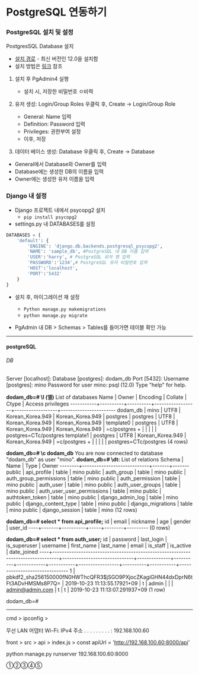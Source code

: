 # PostgreSQL 연동하기



### PostgreSQL 설치 및 설정

PostgresSQL Database 설치

- [설치 경로](https://www.enterprisedb.com/downloads/postgres-postgresql-downloads#windows) - 최신 버전인 12.0을 설치함
- 설치 방법은 [링크](http://www.postgresqltutorial.com/install-postgresql/) 참조

1. 설치 후 PgAdmin4 실행
   - 설치 시, 저장한 비밀번호 ㅇ비력

2. 유저 생성: Login/Group Roles 우클릭 후, Create -> Login/Group Role
   - General: Name 입력
   - Definition: Password 입력
   - Privileges: 권한부여 설정
   - 이후, 저장
3.  데이터 베이스 생성: Database 우클릭 후, Create -> Database
   - General에서 Database와 Owner를 입력
   - Database에는 생성한 DB의 이름을 입력
   - Owner에는 생성한 유저 이름을 입력



### Django 내 설정

- Django 프로젝트 내에서 psycopg2 설치
  - `pip install psycopg2`
- settings.py 내 DATABASES를 설정

```python
DATABASES = {
    'default': {
        'ENGINE': 'django.db.backends.postgresql_psycopg2',
        'NAME': 'sample_db', #PostgreSQL 내 DB 이름 입력
        'USER':'harry', # PostgreSQL 유저 명 입력
        'PASSWORD':'1234',# PostgreSQL 유저 비밀번호 입력
        'HOST':'localhost',
        'PORT':'5432'
    }
}
```

- 설치 후, 마이그레이션 재 설정
  - `Python manage.py makemigrations`
  - `python manage.py migrate`

- PgAdmin 내 DB > Schemas > Tables를 들어가면 테이블 확인 가능





------



#### postgreSQL

###### DB

Server [localhost]:
Database [postgres]: dodam_db
Port [5432]:
Username [postgres]: mino
Password for user mino:
psql (12.0)
Type "help" for help.

**dodam_db=# \l (엘)**
                                       List of databases
   Name    |  Owner   | Encoding |     Collate      |      Ctype       |   Access privileges
-----------+----------+----------+------------------+------------------+-----------------------
 dodam_db  | mino     | UTF8     | Korean_Korea.949 | Korean_Korea.949 |
 postgres  | postgres | UTF8     | Korean_Korea.949 | Korean_Korea.949 |
 template0 | postgres | UTF8     | Korean_Korea.949 | Korean_Korea.949 | =c/postgres          +
           |          |          |                  |                  | postgres=CTc/postgres
 template1 | postgres | UTF8     | Korean_Korea.949 | Korean_Korea.949 | =c/postgres          +
           |          |          |                  |                  | postgres=CTc/postgres
(4 rows)

**dodam_db=# \c dodam_db**
You are now connected to database "dodam_db" as user "mino".
**dodam_db=# \dt:**
                  List of relations
 Schema |            Name            | Type  | Owner
--------+----------------------------+-------+-------
 public | api_profile                | table | mino
 public | auth_group                 | table | mino
 public | auth_group_permissions     | table | mino
 public | auth_permission            | table | mino
 public | auth_user                  | table | mino
 public | auth_user_groups           | table | mino
 public | auth_user_user_permissions | table | mino
 public | authtoken_token            | table | mino
 public | django_admin_log           | table | mino
 public | django_content_type        | table | mino
 public | django_migrations          | table | mino
 public | django_session             | table | mino
(12 rows)

**dodam_db=# select * from api_profile;**
 id | email | nickname | age | gender | user_id
----+-------+----------+-----+--------+---------
(0 rows)

**dodam_db=# select * from auth_user;**
 id |                                    password                                    |          last_login          | is_superuser | username | first_name | last_name |      email      | is_staff | is_active |          date_joined          ----+--------------------------------------------------------------------------------+------------------------------+--------------+----------+------------+-----------+-----------------+----------+-----------+-------------------------------  1 | pbkdf2_sha256$150000$fN0HWThcQFR3$jSGO9PXjocZKagiGHN44dxDprN6tFt3ADvHMSMs8P7Q= | 2019-10-23 11:13:55.17921+09 | t            | admin    |            |           | admin@admin.com | t        | t         | 2019-10-23 11:13:07.291937+09
(1 row)


dodam_db=#



















------

cmd > ipconfig > 

무선 LAN 어댑터 Wi-Fi:
   IPv4 주소 . . . . . . . . . : 192.168.100.60

front > src > api > index.js > const apiUrl = 'http://192.168.100.60:8000/api'



python manage.py runserver 192.168.100.60:8000



①②③④⑤ 

